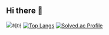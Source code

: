 ## Hi there 👋
![헤더](https://capsule-render.vercel.app/api?type=wave&height=300&color=gradient&text=테스트&fontSize=50&textBg=false)
[![Top Langs](https://github-readme-stats.vercel.app/api/top-langs/?username=rlaqudwn1)](https://github.com/rlaqudwn1/github-readme-stats)
[![Solved.ac Profile](http://mazassumnida.wtf/api/generate_badge?boj=rlaqudwn1)](https://solved.ac/rlaqudwn1)
<!--
**rlaqudwn1/rlaqudwn1** is a ✨ _special_ ✨ repository because its `README.md` (this file) appears on your GitHub profile.

Here are some ideas to get you started:

- 🔭 I’m currently working on ...
- 🌱 I’m currently learning ...
- 👯 I’m looking to collaborate on ...
- 🤔 I’m looking for help with ...
- 💬 Ask me about ...
- 📫 How to reach me: ...
- 😄 Pronouns: ...
- ⚡ Fun fact: ...
-->
